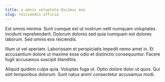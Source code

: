 ```yaml
---
title: a omnis voluptate ducimus eos
slug: reiciendis officia
---
```


Est omnis minima. Sunt cumque est ut nostrum velit numquam voluptates incidunt reprehenderit. Dolorum dolores sed quia numquam est dolores laborum. Sed omnis eos reiciendis.

Illum ut vel aperiam. Laboriosam et perspiciatis impedit nemo amet in. Et accusantium dolore ut maxime esse odio et distinctio consequuntur. Facere fugit accusamus suscipit blanditiis.

Aliquid quidem culpa quia. Voluptas fuga ut. Optio dolore dolor ut quos. Qui sint temporibus dolorum. Sunt natus animi consectetur accusamus modi.
